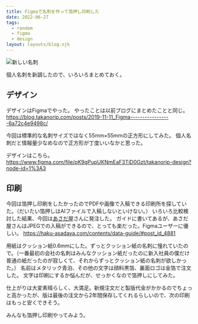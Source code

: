 ```yaml
---
title: Figmaで名刺を作って箔押し印刷した
date: 2022-06-27
tags:
  - random
  - figma
  - design
layout: layouts/blog.njk
---
```


![新しい名刺](https://lh3.googleusercontent.com/pw/AM-JKLWi9wS4BX5XsC-HiXlJYYXg339iN2V9dY1xKNMRVHdY412SZNU7wQq06ThW8xzS1ag7l1Ac_Na-roiFp7x4WGnk7M268A3ZTQUZaxppZVJPYgfUDCVlTk6j3JpYa7P3EP79mPrAhAHqO6A9Q0zbaTJP=w800-h450-no?authuser=0)

個人名刺を新調したので、いろいろまとめておく。

## デザイン
デザインはFigmaでやった。
やったことは以前ブログにまとめたことと同じ。
https://blog.takanorip.com/posts/2019-11-11_Figma-----------------6a72c4e9498c/

今回は標準的な名刺サイズではなく55mm×55mmの正方形にしてみた。
個人名刺だと情報量少なめなので正方形が丁度いいなかと思った。

デザインはこちら。
https://www.figma.com/file/pK9qPupUKNmEaF3TiD0Gzt/takanorip-design?node-id=1%3A3

## 印刷
今回は箔押し印刷をしたかったのでPDFや画像で入稿できる印刷所を探していた。（だいたい箔押しはAIファイルで入稿しないといけない。）
いろいろ比較検討した結果、今回は[あさだ屋](https://haku-asadaya.com/)さんに発注した。
ガイドに書いてあるが、あさだ屋さんはJPEGでの入稿ができるので、とっても楽だった。Figmaユーザーに優しい。
https://haku-asadaya.com/contents/data-guide/#post_id_4881

用紙はクッション紙0.6mmにした。ずっとクッション紙の名刺に憧れていたので。（一番最初の会社の名刺はみんなクッション紙だったのに新入社員の僕だけ普通の紙だったのが寂しくて、それからずっとクッション紙の名刺が欲しかった。）
名前はメタリック青泊、その他の文字は顔料黒箔、裏面ロゴは金箔で注文した。
文字は印刷にするか悩んだが、せっかくなので箔押しにしてみた。

仕上がりは大変素晴らしく、大満足。新規注文だと製版代金がかかるのでちょっと高かったが、版は最後の注文から2年間保存してくれるらしいので、次の印刷はもっと安くできそう。

みんなも箔押し印刷やってみよう。